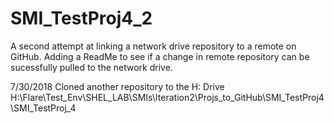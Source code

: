 # SMI_TestProj4_2
A second attempt at linking a network drive repository to a remote on GitHub.
Adding a ReadMe to see if a change in remote repository can be sucessfully pulled to the network drive.


7/30/2018 Cloned another repository to the H: Drive
	H:\Flare\Test_Env\SHEL_LAB\SMIs\Iteration2\Projs_to_GitHub\SMI_TestProj4\SMI_TestProj_4
